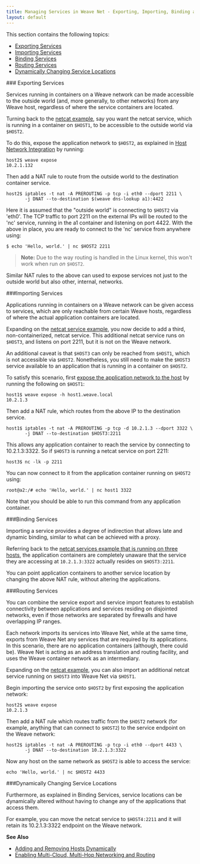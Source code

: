 ```yaml
---
title: Managing Services in Weave Net - Exporting, Importing, Binding and Routing
layout: default
---
```


This section contains the following topics: 

 * [Exporting Services](#exporting)
 * [Importing Services](#importing)
 * [Binding Services](#binding)
 * [Routing Services](#routing)
 * [Dynamically Changing Service Locations](#change-location)



###<a name="exporting"></a> Exporting Services

Services running in containers on a Weave network can be made accessible to the outside world (and, more generally, to other networks) from any Weave host, regardless of where the service containers are located.

Turning back to the [netcat example](/site/using-weave/deploying-applications.md), say you want the netcat service, which is running in a container on `$HOST1`, to be accessible to the outside world via `$HOST2`.

To do this, expose the application network to `$HOST2`, as explained in [Host Network Integration](/site/using-weave/host-network-integration.md) by running:

    host2$ weave expose
    10.2.1.132

Then add a NAT rule to route from the outside world to the destination container service.

    host2$ iptables -t nat -A PREROUTING -p tcp -i eth0 --dport 2211 \
           -j DNAT --to-destination $(weave dns-lookup a1):4422

Here it is assumed that the "outside world" is connecting to `$HOST2` via 'eth0'. The TCP traffic to port 2211 on the external IPs will be routed to the 'nc' service, running in the a1 container and listening on port 4422.
With the above in place, you are ready to connect to the 'nc' service from anywhere using:

    $ echo 'Hello, world.' | nc $HOST2 2211

>**Note:** Due to the way routing is handled in the Linux kernel, this won't work when run *on* `$HOST2`.

Similar NAT rules to the above can used to expose services not just to the outside world but also other, internal, networks.


###<a name="importing"></a>Importing Services

Applications running in containers on a Weave network can be given access to services, which are only reachable from certain 
Weave hosts, regardless of where the actual application containers are located.

Expanding on the [netcat service example](/site/using-weave/deploying-applications.md), you now decide to add a third, non-containerized, netcat service. This additional netcat service runs on `$HOST3`, and listens on port 2211, but it is not on the Weave network. 

An additional caveat is that `$HOST3` can only be reached from `$HOST1`, which is not accessible via `$HOST2`. Nonetheless, you still need to make the `$HOST3` service available to an application that is running in a container on `$HOST2`.

To satisfy this scenario, first [expose the application network to the host](/site/using-weave/host-network-integration.md) by running the following on `$HOST1`: 

    host1$ weave expose -h host1.weave.local
    10.2.1.3

Then add a NAT rule, which routes from the above IP to the destination service.

    host1$ iptables -t nat -A PREROUTING -p tcp -d 10.2.1.3 --dport 3322 \
           -j DNAT --to-destination $HOST3:2211

This allows any application container to reach the service by connecting to 10.2.1.3:3322. So if `$HOST3` is running a 
netcat service on port 2211:

    host3$ nc -lk -p 2211

You can now connect to it from the application container running on `$HOST2` using:

    root@a2:/# echo 'Hello, world.' | nc host1 3322

Note that you should be able to run this command from any application container.

###<a name="binding"></a>Binding Services

Importing a service provides a degree of indirection that allows late and dynamic binding, similar to what can be achieved with a proxy. 

Referring back to the [netcat services example that is running on three hosts](#importing), the application containers are completely unaware that the service they are accessing at `10.2.1.3:3322` actually resides on `$HOST3:2211`. 

You can point application containers to another service location by changing the above NAT rule, without altering the applications.

###<a name="routing"></a>Routing Services

You can combine the service export and service import features to establish connectivity between applications and services residing on disjointed networks, even if those networks are separated by firewalls and have overlapping IP ranges. 

Each network imports its services into Weave Net, while at the same time, exports from Weave Net any services that are required by its applications. In this scenario, there are no application containers (although, there could be). Weave Net is acting as an address translation and routing facility, and uses the Weave container network as an intermediary.

Expanding on the [netcat example](/site/using-weave/deploying-applications.md), you can also import an additional netcat service running on `$HOST3` into Weave Net via `$HOST1`. 

Begin importing the service onto `$HOST2` by first exposing the application network:

    host2$ weave expose
    10.2.1.3

Then add a NAT rule which routes traffic from the `$HOST2` network (for example, anything that can connect to `$HOST2`) to the service endpoint on the Weave network:

    host2$ iptables -t nat -A PREROUTING -p tcp -i eth0 --dport 4433 \
           -j DNAT --to-destination 10.2.1.3:3322

Now any host on the same network as `$HOST2` is able to access the service:

    echo 'Hello, world.' | nc $HOST2 4433

###<a name="change-location"></a>Dynamically Changing Service Locations

Furthermore, as explained in Binding Services, service locations can be dynamically altered without having to change any of the applications that access them.  

For example, you can move the netcat service to `$HOST4:2211`  and it will retain its 10.2.1.3:3322 endpoint on the Weave network.


**See Also**

 * [Adding and Removing Hosts Dynamically](/site/using-weave/finding-adding-hosts-dynamically.md)
 * [Enabling Multi-Cloud, Multi-Hop Networking and Routing](/site/using-weave/multi-cloud-multi-hop.md)


